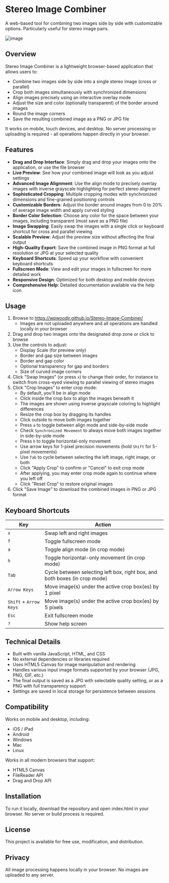 # Stereo Image Combiner

A web-based tool for combining two images side by side with customizable options. Particularly useful for stereo image pairs.

![image](https://github.com/user-attachments/assets/16ed694b-2dbc-4411-b4a4-37cbbf535d05)

## Overview

Stereo Image Combiner is a lightweight browser-based application that allows users to:
- Combine two images side by side into a single stereo image (cross or parallel)
- Crop both images simultaneously with synchronized dimensions
- Align images precisely using an interactive overlay mode
- Adjust the size and color (optionally transparent) of the border around images
- Round the image corners
- Save the resulting combined image as a PNG or JPG file

It works on mobile, touch devices, and desktop.
No server processing or uploading is required - all operations happen directly in your browser.

## Features

- **Drag and Drop Interface**: Simply drag and drop your images onto the application, or use the file browser
- **Live Preview**: See how your combined image will look as you adjust settings
- **Advanced Image Alignment**: Use the align mode to precisely overlay images with inverse grayscale highlighting for perfect stereo alignment
- **Sophisticated Cropping**: Multiple cropping modes with synchronized dimensions and fine-grained positioning controls
- **Customizable Borders**: Adjust the border around images from 0 to 20% of average image width and apply curved styling
- **Border Color Selection**: Choose any color for the space between your images, including transparent (must save as a PNG file)
- **Image Swapping**: Easily swap the images with a single click or keyboard shortcut for cross and parallel viewing
- **Scalable Preview**: Adjust the preview size without affecting the final output
- **High-Quality Export**: Save the combined image in PNG format at full resolution or JPG at your selected quality
- **Keyboard Shortcuts**: Speed up your workflow with convenient keyboard shortcuts
- **Fullscreen Mode**: View and edit your images in fullscreen for more detailed work
- **Responsive Design**: Optimized for both desktop and mobile devices
- **Comprehensive Help**: Detailed documentation available via the help icon

## Usage

1. Browse to https://wpwoodjr.github.io/Stereo-Image-Combiner/
   - Images are not uploaded anywhere and all operations are handled locally in your browser
2. Drag and drop two images onto the designated drop zone or click to browse
3. Use the controls to adjust:
   - Display Scale (for preview only)
   - Border and gap size between images
   - Border and gap color
   - Optional transparency for gap and borders
   - Size of curved image corners
4. Click "Swap Images" (or press `x`) to change their order, for instance to switch from cross-eyed viewing to parallel viewing of stereo images
5. Click "Crop Images" to enter crop mode:
   - By default, you'll be in align mode
   - Click inside the crop box to align the images beneath it
   - The images are shown using inverse grayscale coloring to highlight differences
   - Resize the crop box by dragging its handles
   - Click outside to move both images together
   - Press `a` to toggle between align mode and side-by-side mode
   - Check `Synchronized Movement` to always move both images together in side-by-side mode
   - Press `h` to toggle horizontal-only movement
   - Use arrow keys for 1-pixel precision movements (hold `Shift` for 5-pixel movements)
   - Use `Tab` to cycle between selecting the left image, right image, or both
   - Click "Apply Crop" to confirm or "Cancel" to exit crop mode
   - After applying, you may enter crop mode again to continue where you left off
   - Click "Reset Crop" to restore original images
6. Click "Save Image" to download the combined images in PNG or JPG format

## Keyboard Shortcuts

| Key | Action |
|-----|--------|
| `x` | Swap left and right images |
| `f` | Toggle fullscreen mode |
| `a` | Toggle align mode (in crop mode) |
| `h` | Toggle horizontal-only movement (in crop mode) |
| `Tab` | Cycle between selecting left box, right box, and both boxes (in crop mode) |
| `Arrow Keys` | Move image(s) under the active crop box(es) by 1 pixel |
| `Shift` + `Arrow Keys` | Move image(s) under the active crop box(es) by 5 pixels |
| `Esc` | Exit fullscreen mode |
| `?` | Show help screen |

## Technical Details

- Built with vanilla JavaScript, HTML, and CSS
- No external dependencies or libraries required
- Uses HTML5 Canvas for image manipulation and rendering
- Handles various input image formats supported by your browser (JPG, PNG, GIF, etc.)
- The final output is saved as a JPG with selectable quality setting, or as a PNG with full transparency support
- Settings are saved in local storage for persistence between sessions

## Compatibility

Works on mobile and desktop, including:
- iOS / iPad
- Android
- Windows
- Mac
- Linux

Works in all modern browsers that support:
- HTML5 Canvas
- FileReader API
- Drag and Drop API

## Installation

To run it locally, download the repository and open index.html in your browser. No server or build process is required.

## License

This project is available for free use, modification, and distribution.

## Privacy

All image processing happens locally in your browser. No images are uploaded to any server.
